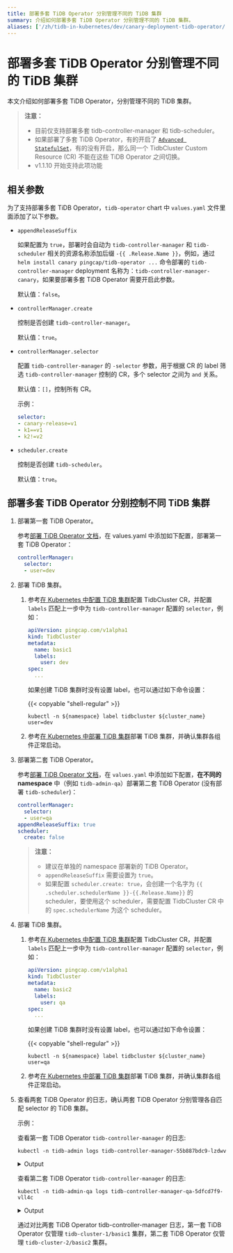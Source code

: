 ```yaml
---
title: 部署多套 TiDB Operator 分别管理不同的 TiDB 集群
summary: 介绍如何部署多套 TiDB Operator 分别管理不同的 TiDB 集群。
aliases: ['/zh/tidb-in-kubernetes/dev/canary-deployment-tidb-operator/']
---
```


# 部署多套 TiDB Operator 分别管理不同的 TiDB 集群

本文介绍如何部署多套 TiDB Operator，分别管理不同的 TiDB 集群。

> **注意：**
>
> - 目前仅支持部署多套 tidb-controller-manager 和 tidb-scheduler。
> - 如果部署了多套 TiDB Operator，有的开启了 [`Advanced StatefulSet`](advanced-statefulset.md)，有的没有开启，那么同一个 TidbCluster Custom Resource (CR) 不能在这些 TiDB Operator 之间切换。
> - v1.1.10 开始支持此项功能

## 相关参数

为了支持部署多套 TiDB Operator，`tidb-operator` chart 中 `values.yaml` 文件里面添加了以下参数。

- `appendReleaseSuffix`

    如果配置为 `true`，部署时会自动为 `tidb-controller-manager` 和 `tidb-scheduler` 相关的资源名称添加后缀 `-{{ .Release.Name }}`，例如，通过 `helm install canary pingcap/tidb-operator ...` 命令部署的 `tidb-controller-manager` deployment 名称为：`tidb-controller-manager-canary`，如果要部署多套 TiDB Operator 需要开启此参数。

    默认值：`false`。

- `controllerManager.create`

    控制是否创建 `tidb-controller-manager`。

    默认值：`true`。

- `controllerManager.selector`

    配置 `tidb-controller-manager` 的 `-selector` 参数，用于根据 CR 的 label 筛选 `tidb-controller-manager` 控制的 CR，多个 selector 之间为 `and` 关系。

    默认值：`[]`，控制所有 CR。

    示例：

    ```yaml
    selector:
    - canary-release=v1
    - k1==v1
    - k2!=v2
    ```

- `scheduler.create`

    控制是否创建 `tidb-scheduler`。

    默认值：`true`。

## 部署多套 TiDB Operator 分别控制不同 TiDB 集群

1. 部署第一套 TiDB Operator。

    参考[部署 TiDB Operator 文档](deploy-tidb-operator.md)，在 values.yaml 中添加如下配置，部署第一套 TiDB Operator：

    ```yaml
    controllerManager:
      selector:
      - user=dev
    ```

2. 部署 TiDB 集群。

    1. 参考[在 Kubernetes 中配置 TiDB 集群](configure-a-tidb-cluster.md)配置 TidbCluster CR，并配置 `labels` 匹配上一步中为 `tidb-controller-manager` 配置的 `selector`，例如：

        ```yaml
        apiVersion: pingcap.com/v1alpha1
        kind: TidbCluster
        metadata:
          name: basic1
          labels:
            user: dev
        spec:
          ...
        ```

        如果创建 TiDB 集群时没有设置 label，也可以通过如下命令设置：

        {{< copyable "shell-regular" >}}

        ```shell
        kubectl -n ${namespace} label tidbcluster ${cluster_name} user=dev
        ```

    2. 参考[在 Kubernetes 中部署 TiDB 集群](deploy-on-general-kubernetes.md)部署 TiDB 集群，并确认集群各组件正常启动。

3. 部署第二套 TiDB Operator。

    参考[部署 TiDB Operator 文档](deploy-tidb-operator.md)，在 `values.yaml` 中添加如下配置，**在不同的 namespace** 中（例如 `tidb-admin-qa`）部署第二套 TiDB Operator (没有部署 `tidb-scheduler`)：

    ```yaml
    controllerManager:
      selector:
      - user=qa
    appendReleaseSuffix: true
    scheduler:
      create: false
    ```

    > **注意：**
    >
    > * 建议在单独的 namespace 部署新的 TiDB Operator。
    > * `appendReleaseSuffix` 需要设置为 `true`。
    > * 如果配置 `scheduler.create: true`，会创建一个名字为 `{{ .scheduler.schedulerName }}-{{.Release.Name}}` 的 scheduler，要使用这个 scheduler，需要配置 TidbCluster CR 中的 `spec.schedulerName` 为这个 scheduler。

4. 部署 TiDB 集群。

    1. 参考[在 Kubernetes 中配置 TiDB 集群](configure-a-tidb-cluster.md)配置 TidbCluster CR，并配置 `labels` 匹配上一步中为 `tidb-controller-manager` 配置的 `selector`，例如：

        ```yaml
        apiVersion: pingcap.com/v1alpha1
        kind: TidbCluster
        metadata:
          name: basic2
          labels:
            user: qa
        spec:
          ...
        ```

        如果创建 TiDB 集群时没有设置 label，也可以通过如下命令设置：

        {{< copyable "shell-regular" >}}

        ```shell
        kubectl -n ${namespace} label tidbcluster ${cluster_name} user=qa
        ```

    2. 参考[在 Kubernetes 中部署 TiDB 集群](deploy-on-general-kubernetes.md)部署 TiDB 集群，并确认集群各组件正常启动。

5. 查看两套 TiDB Operator 的日志，确认两套 TiDB Operator 分别管理各自匹配 selector 的 TiDB 集群。

    示例：

    查看第一套 TiDB Operator `tidb-controller-manager` 的日志:

    ```shell
    kubectl -n tidb-admin logs tidb-controller-manager-55b887bdc9-lzdwv
    ```

    <details>
    <summary>Output</summary>
    <pre><code>
    ...
    I0113 02:50:13.195779       1 main.go:69] FLAG: --selector="user=dev"
    ...
    I0113 02:50:32.409378       1 tidbcluster_control.go:69] TidbCluster: [tidb-cluster-1/basic1] updated successfully
    I0113 02:50:32.773635       1 tidbcluster_control.go:69] TidbCluster: [tidb-cluster-1/basic1] updated successfully
    I0113 02:51:00.294241       1 tidbcluster_control.go:69] TidbCluster: [tidb-cluster-1/basic1] updated successfully
    </code></pre>
    </details>

    查看第二套 TiDB Operator `tidb-controller-manager` 的日志:

    ```shell
    kubectl -n tidb-admin-qa logs tidb-controller-manager-qa-5dfcd7f9-vll4c
    ```

    <details>
    <summary>Output</summary>
    <pre><code>
    ...
    I0113 02:50:13.195779       1 main.go:69] FLAG: --selector="user=qa"
    ...
    I0113 03:38:43.859387       1 tidbcluster_control.go:69] TidbCluster: [tidb-cluster-2/basic2] updated successfully
    I0113 03:38:45.060028       1 tidbcluster_control.go:69] TidbCluster: [tidb-cluster-2/basic2] updated successfully
    I0113 03:38:46.261045       1 tidbcluster_control.go:69] TidbCluster: [tidb-cluster-2/basic2] updated successfully
    </code></pre>
    </details>

    通过对比两套 TiDB Operator tidb-controller-manager 日志，第一套 TiDB Operator 仅管理 `tidb-cluster-1/basic1` 集群，第二套 TiDB Operator 仅管理 `tidb-cluster-2/basic2` 集群。
